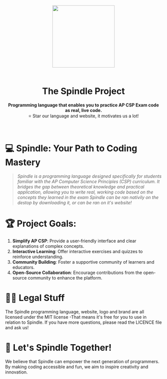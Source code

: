 <div align="center"> <img src="https://cdn.glitch.global/e1bb975a-9da8-4eb1-bcd1-68066f8e9cd4/thumbnails%2Flogo-no-background.png?1734132398879" style="height: 200px; padding: 20px" />
<h1><b>The Spindle Project</b></h1> <p style="font-size:14px">  <b> Programming language that enables you to practice AP CSP Exam code as real, live code.  </b> 
</b></b> <br> ⭐ Star our language and website, it motivates us a lot!</div> <br>

# 💻 Spindle: Your Path to Coding Mastery
> *Spindle is a programming language designed specifically for students familiar with the AP Computer Science Principles (CSP) curriculum. It bridges the gap between theoretical knowledge and practical application, allowing you to write real, working code based on the concepts they learned in the exam*
>  *Spindle can be ran nativily on the destop by downloading it, or can be ran on it's website!*

# 🏆 Project Goals:
1. **Simplify AP CSP**: Provide a user-friendly interface and clear explanations of complex concepts.
2. **Interactive Learning**: Offer interactive exercises and quizzes to reinforce understanding.
3. **Community Building**: Foster a supportive community of learners and educators.
4. **Open-Source Collaboration**: Encourage contributions from the open-source community to enhance the platform.

# 🧑‍⚖️ Legal Stuff
The Spindle programming language, website, logo and brand are all licensed under the MIT license -That means it's free for you to use in relation to Spindle. If you have more questions, please read the LICENCE file and ask us!

# 🤲 Let's Spindle Together!

We believe that Spindle can empower the next generation of programmers. By making coding accessible and fun, we aim to inspire creativity and innovation.

